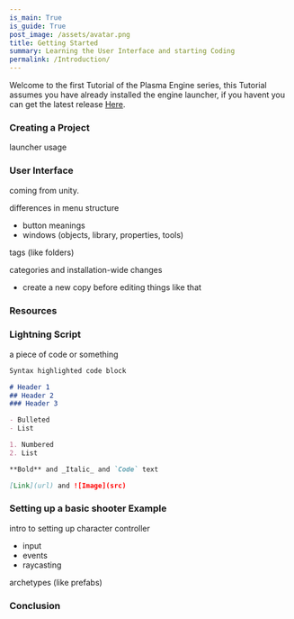 ```yaml
---
is_main: True
is_guide: True
post_image: /assets/avatar.png
title: Getting Started
summary: Learning the User Interface and starting Coding
permalink: /Introduction/
---
```


Welcome to the first Tutorial of the Plasma Engine series, this Tutorial assumes you have already installed the engine launcher, if you havent you can get the latest release [Here](https://github.com/PlasmaEngine/PlasmaEngine/releases/).

### Creating a Project

launcher usage


### User Interface

coming from unity.

differences in menu structure
- button meanings
- windows (objects, library, properties, tools)

tags (like folders)

categories and installation-wide changes
- create a new copy before editing things like that

### Resources



### Lightning Script


a piece of code or something

```markdown
Syntax highlighted code block

# Header 1
## Header 2
### Header 3

- Bulleted
- List

1. Numbered
2. List

**Bold** and _Italic_ and `Code` text

[Link](url) and ![Image](src)
```


### Setting up a basic shooter Example

intro to setting up character controller
- input
- events
- raycasting

archetypes (like prefabs)

### Conclusion
